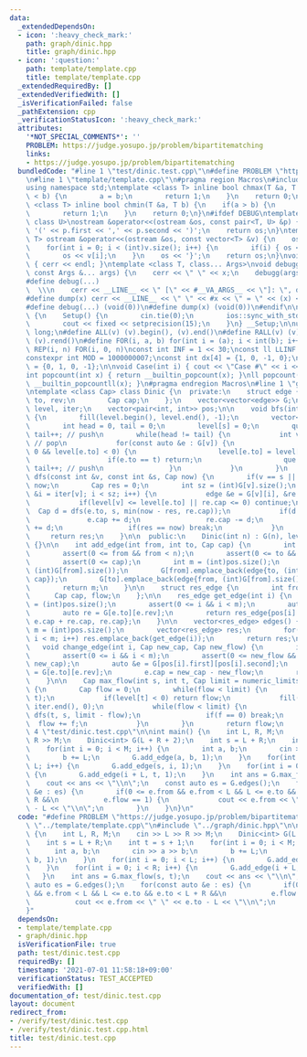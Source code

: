 ```yaml
---
data:
  _extendedDependsOn:
  - icon: ':heavy_check_mark:'
    path: graph/dinic.hpp
    title: graph/dinic.hpp
  - icon: ':question:'
    path: template/template.cpp
    title: template/template.cpp
  _extendedRequiredBy: []
  _extendedVerifiedWith: []
  _isVerificationFailed: false
  _pathExtension: cpp
  _verificationStatusIcon: ':heavy_check_mark:'
  attributes:
    '*NOT_SPECIAL_COMMENTS*': ''
    PROBLEM: https://judge.yosupo.jp/problem/bipartitematching
    links:
    - https://judge.yosupo.jp/problem/bipartitematching
  bundledCode: "#line 1 \"test/dinic.test.cpp\"\n#define PROBLEM \"https://judge.yosupo.jp/problem/bipartitematching\"\
    \n#line 1 \"template/template.cpp\"\n#pragma region Macros\n#include <bits/stdc++.h>\n\
    using namespace std;\ntemplate <class T> inline bool chmax(T &a, T b) {\n    if(a\
    \ < b) {\n        a = b;\n        return 1;\n    }\n    return 0;\n}\ntemplate\
    \ <class T> inline bool chmin(T &a, T b) {\n    if(a > b) {\n        a = b;\n\
    \        return 1;\n    }\n    return 0;\n}\n#ifdef DEBUG\ntemplate <class T,\
    \ class U>\nostream &operator<<(ostream &os, const pair<T, U> &p) {\n    os <<\
    \ '(' << p.first << ',' << p.second << ')';\n    return os;\n}\ntemplate <class\
    \ T> ostream &operator<<(ostream &os, const vector<T> &v) {\n    os << '{';\n\
    \    for(int i = 0; i < (int)v.size(); i++) {\n        if(i) { os << ','; }\n\
    \        os << v[i];\n    }\n    os << '}';\n    return os;\n}\nvoid debugg()\
    \ { cerr << endl; }\ntemplate <class T, class... Args>\nvoid debugg(const T &x,\
    \ const Args &... args) {\n    cerr << \" \" << x;\n    debugg(args...);\n}\n\
    #define debug(...)                                                           \
    \  \\\n    cerr << __LINE__ << \" [\" << #__VA_ARGS__ << \"]: \", debugg(__VA_ARGS__)\n\
    #define dump(x) cerr << __LINE__ << \" \" << #x << \" = \" << (x) << endl\n#else\n\
    #define debug(...) (void(0))\n#define dump(x) (void(0))\n#endif\n\nstruct Setup\
    \ {\n    Setup() {\n        cin.tie(0);\n        ios::sync_with_stdio(false);\n\
    \        cout << fixed << setprecision(15);\n    }\n} __Setup;\n\nusing ll = long\
    \ long;\n#define ALL(v) (v).begin(), (v).end()\n#define RALL(v) (v).rbegin(),\
    \ (v).rend()\n#define FOR(i, a, b) for(int i = (a); i < int(b); i++)\n#define\
    \ REP(i, n) FOR(i, 0, n)\nconst int INF = 1 << 30;\nconst ll LLINF = 1LL << 60;\n\
    constexpr int MOD = 1000000007;\nconst int dx[4] = {1, 0, -1, 0};\nconst int dy[4]\
    \ = {0, 1, 0, -1};\n\nvoid Case(int i) { cout << \"Case #\" << i << \": \"; }\n\
    int popcount(int x) { return __builtin_popcount(x); }\nll popcount(ll x) { return\
    \ __builtin_popcountll(x); }\n#pragma endregion Macros\n#line 1 \"graph/dinic.hpp\"\
    \ntemplate <class Cap> class Dinic {\n  private:\n    struct edge {\n        int\
    \ to, rev;\n        Cap cap;\n    };\n    vector<vector<edge>> G;\n    vector<int>\
    \ level, iter;\n    vector<pair<int, int>> pos;\n\n    void bfs(int s, int t)\
    \ {\n        fill(level.begin(), level.end(), -1);\n        vector<int> que;\n\
    \        int head = 0, tail = 0;\n        level[s] = 0;\n        que.emplace_back(s),\
    \ tail++; // push\n        while(head != tail) {\n            int v = que[head++];\
    \ // pop\n            for(const auto &e : G[v]) {\n                if(e.cap >\
    \ 0 && level[e.to] < 0) {\n                    level[e.to] = level[v] + 1;\n \
    \                   if(e.to == t) return;\n                    que.emplace_back(e.to),\
    \ tail++; // push\n                }\n            }\n        }\n    }\n\n    Cap\
    \ dfs(const int &v, const int &s, Cap now) {\n        if(v == s || now == 0) return\
    \ now;\n        Cap res = 0;\n        int sz = (int)G[v].size();\n        for(int\
    \ &i = iter[v]; i < sz; i++) {\n            edge &e = G[v][i], &re = G[e.to][e.rev];\n\
    \            if(level[v] <= level[e.to] || re.cap <= 0) continue;\n          \
    \  Cap d = dfs(e.to, s, min(now - res, re.cap));\n            if(d > 0) {\n  \
    \              e.cap += d;\n                re.cap -= d;\n                res\
    \ += d;\n                if(res == now) break;\n            }\n        }\n   \
    \     return res;\n    }\n\n  public:\n    Dinic(int n) : G(n), level(n), iter(n)\
    \ {}\n\n    int add_edge(int from, int to, Cap cap) {\n        int n = (int)G.size();\n\
    \        assert(0 <= from && from < n);\n        assert(0 <= to && to < n);\n\
    \        assert(0 <= cap);\n        int m = (int)pos.size();\n        pos.emplace_back(from,\
    \ (int)G[from].size());\n        G[from].emplace_back(edge{to, (int)G[to].size(),\
    \ cap});\n        G[to].emplace_back(edge{from, (int)G[from].size() - 1, 0});\n\
    \        return m;\n    }\n\n    struct res_edge {\n        int from, to;\n  \
    \      Cap cap, flow;\n    };\n\n    res_edge get_edge(int i) {\n        int m\
    \ = (int)pos.size();\n        assert(0 <= i && i < m);\n        auto e = G[pos[i].first][pos[i].second];\n\
    \        auto re = G[e.to][e.rev];\n        return res_edge{pos[i].first, e.to,\
    \ e.cap + re.cap, re.cap};\n    }\n\n    vector<res_edge> edges() {\n        int\
    \ m = (int)pos.size();\n        vector<res_edge> res;\n        for(int i = 0;\
    \ i < m; i++) res.emplace_back(get_edge(i));\n        return res;\n    }\n\n \
    \   void change_edge(int i, Cap new_cap, Cap new_flow) {\n        int m = (int)pos.size();\n\
    \        assert(0 <= i && i < m);\n        assert(0 <= new_flow && new_flow <=\
    \ new_cap);\n        auto &e = G[pos[i].first][pos[i].second];\n        auto &re\
    \ = G[e.to][e.rev];\n        e.cap = new_cap - new_flow;\n        re.cap = new_flow;\n\
    \    }\n\n    Cap max_flow(int s, int t, Cap limit = numeric_limits<Cap>::max())\
    \ {\n        Cap flow = 0;\n        while(flow < limit) {\n            bfs(s,\
    \ t);\n            if(level[t] < 0) return flow;\n            fill(iter.begin(),\
    \ iter.end(), 0);\n            while(flow < limit) {\n                Cap f =\
    \ dfs(t, s, limit - flow);\n                if(f == 0) break;\n              \
    \  flow += f;\n            }\n        }\n        return flow;\n    }\n};\n#line\
    \ 4 \"test/dinic.test.cpp\"\n\nint main() {\n    int L, R, M;\n    cin >> L >>\
    \ R >> M;\n    Dinic<int> G(L + R + 2);\n    int s = L + R;\n    int t = s + 1;\n\
    \    for(int i = 0; i < M; i++) {\n        int a, b;\n        cin >> a >> b;\n\
    \        b += L;\n        G.add_edge(a, b, 1);\n    }\n    for(int i = 0; i <\
    \ L; i++) {\n        G.add_edge(s, i, 1);\n    }\n    for(int i = 0; i < R; i++)\
    \ {\n        G.add_edge(i + L, t, 1);\n    }\n    int ans = G.max_flow(s, t);\n\
    \    cout << ans << \"\\n\";\n    const auto es = G.edges();\n    for(const auto\
    \ &e : es) {\n        if(0 <= e.from && e.from < L && L <= e.to && e.to < L +\
    \ R &&\n           e.flow == 1) {\n            cout << e.from << \" \" << e.to\
    \ - L << \"\\n\";\n        }\n    }\n}\n"
  code: "#define PROBLEM \"https://judge.yosupo.jp/problem/bipartitematching\"\n#include\
    \ \"../template/template.cpp\"\n#include \"../graph/dinic.hpp\"\n\nint main()\
    \ {\n    int L, R, M;\n    cin >> L >> R >> M;\n    Dinic<int> G(L + R + 2);\n\
    \    int s = L + R;\n    int t = s + 1;\n    for(int i = 0; i < M; i++) {\n  \
    \      int a, b;\n        cin >> a >> b;\n        b += L;\n        G.add_edge(a,\
    \ b, 1);\n    }\n    for(int i = 0; i < L; i++) {\n        G.add_edge(s, i, 1);\n\
    \    }\n    for(int i = 0; i < R; i++) {\n        G.add_edge(i + L, t, 1);\n \
    \   }\n    int ans = G.max_flow(s, t);\n    cout << ans << \"\\n\";\n    const\
    \ auto es = G.edges();\n    for(const auto &e : es) {\n        if(0 <= e.from\
    \ && e.from < L && L <= e.to && e.to < L + R &&\n           e.flow == 1) {\n \
    \           cout << e.from << \" \" << e.to - L << \"\\n\";\n        }\n    }\n\
    }"
  dependsOn:
  - template/template.cpp
  - graph/dinic.hpp
  isVerificationFile: true
  path: test/dinic.test.cpp
  requiredBy: []
  timestamp: '2021-07-01 11:58:18+09:00'
  verificationStatus: TEST_ACCEPTED
  verifiedWith: []
documentation_of: test/dinic.test.cpp
layout: document
redirect_from:
- /verify/test/dinic.test.cpp
- /verify/test/dinic.test.cpp.html
title: test/dinic.test.cpp
---
```


